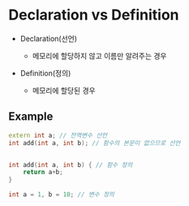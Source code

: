 # Declaration vs Definition

* Declaration(선언)
    * 메모리에 할당하지 않고 이름만 알려주는 경우

* Definition(정의)
    * 메모리에 할당된 경우

## Example

```cpp
extern int a; // 전역변수 선언
int add(int a, int b); // 함수의 본문이 없으므로 선언


int add(int a, int b) { // 함수 정의
    return a+b;
}

int a = 1, b = 10; // 변수 정의
```

